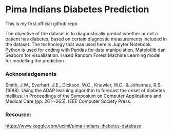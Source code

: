# Pima Indians Diabetes Prediction
This is my first official github repo

The objective of the dataset is to diagnostically predict whether or not a patient has diabetes, based on certain diagnostic measurements included in the dataset.
The technology that was used here is Jupyter Notebook. Python is used for coding with Pandas for data manipulation, Matplotlib dan Seaborn for visualization. I used Random Forest Machine Learning model for modelling the prediction

### Acknowledgements
Smith, J.W., Everhart, J.E., Dickson, W.C., Knowler, W.C., & Johannes, R.S. (1988). Using the ADAP learning algorithm to forecast the onset of diabetes mellitus. In Proceedings of the Symposium on Computer Applications and Medical Care (pp. 261--265). IEEE Computer Society Press.

### Resource:
https://www.kaggle.com/uciml/pima-indians-diabetes-database
